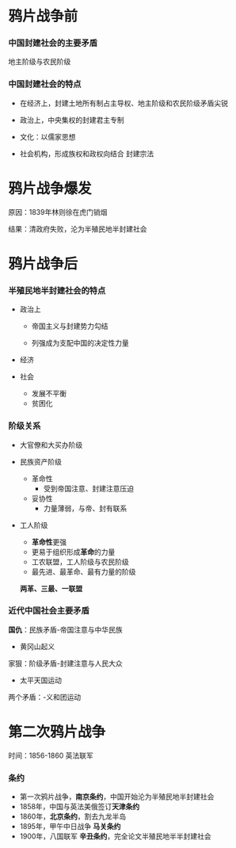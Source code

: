 # 鸦片战争前

### 中国封建社会的主要矛盾

地主阶级与农民阶级

### 中国封建社会的特点

- 在经济上，封建土地所有制占主导权、地主阶级和农民阶级矛盾尖锐

- 政治上，中央集权的封建君主专制

- 文化：以儒家思想

- 社会机构，形成族权和政权向结合 封建宗法


# 鸦片战争爆发

原因：1839年林则徐在虎门销烟

结果：清政府失败，沦为半殖民地半封建社会

# 鸦片战争后

### 半殖民地半封建社会的特点

- 政治上

  - 帝国主义与封建势力勾结

  - 列强成为支配中国的决定性力量
- 经济
- 社会
  - 发展不平衡
  - 贫困化

### 阶级关系

- 大官僚和大买办阶级
- 民族资产阶级
  - 革命性
    - 受到帝国注意、封建注意压迫
  - 妥协性
    - 力量薄弱，与帝、封有联系

- 工人阶级

  - **革命性**更强
  - 更易于组织形成**革命**的力量
  - 工农联盟，工人阶级与农民阶级
  - 最先进、最革命、最有力量的阶级

  **两革、三最、一联盟**

### 近代中国社会主要矛盾

**国仇**：民族矛盾-帝国注意与中华民族

- 黄冈山起义

家狠：阶级矛盾-封建注意与人民大众

- 太平天国运动

两个矛盾：-义和团运动

# 第二次鸦片战争

时间：1856-1860  英法联军

### 条约

- 第一次鸦片战争，**南京条约**，中国开始沦为半殖民地半封建社会
- 1858年，中国与英法美俄签订**天津条约**
- 1860年，**北京条约**，割去九龙半岛
- 1895年，甲午中日战争 **马关条约**
- 1900年，八国联军 **辛丑条约**，完全论文半殖民地半半封建社会

